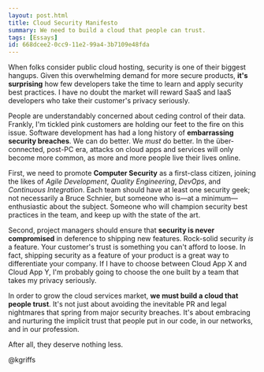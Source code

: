 ```yaml
---
layout: post.html
title: Cloud Security Manifesto
summary: We need to build a cloud that people can trust. 
tags: [Essays]
id: 668dcee2-0cc9-11e2-99a4-3b7109e48fda
---
```


When folks consider public cloud hosting, security is one of their biggest hangups. Given this overwhelming demand for more secure products, **it's surprising** how few developers take the time to learn and apply security best practices. I have no doubt the market will reward SaaS and IaaS developers who take their customer's privacy seriously. 

People are understandably concerned about ceding control of their data. Frankly, I'm tickled pink customers are holding our feet to the fire on this issue. Software development has had a long history of **embarrassing security breaches**. We can do better. We *must* do better. In the über-connected, post-PC era, attacks on cloud apps and services will only become more common, as more and more people live their lives online.

First, we need to promote **Computer Security** as a first-class citizen, joining the likes of *Agile Development*, *Quality Engineering*, *DevOps*, and *Continuous Integration*. Each team should have at least one security geek; not necessarily a Bruce Schnier, but someone who is&mdash;at a minimum&mdash;enthusiastic about the subject. Someone who will champion security best practices in the team, and keep up with the state of the art. 

Second, project managers should ensure that **security is never compromised** in deference to shipping new features. Rock-solid security *is* a feature. Your customer's trust is something you can't afford to loose. In fact, shipping security as a feature of your product is a great way to differentiate your company. If I have to choose between Cloud App X and Cloud App Y, I'm probably going to choose the one built by a team that takes my privacy seriously. 

In order to grow the cloud services market, **we must build a cloud that people trust**. It's not just about avoiding the inevitable PR and legal nightmares that spring from major security breaches. It's about embracing and nurturing the implicit trust that people put in our code, in our networks, and in our profession. 

After all, they deserve nothing less.

@kgriffs





